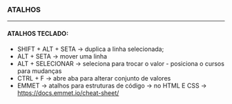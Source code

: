 ### ATALHOS

---

#### ATALHOS TECLADO:

*   SHIFT + ALT + SETA -> duplica a linha selecionada;
*   ALT + SETA -> mover uma linha
*   ALT + SELECIONAR -> seleciona para trocar o valor - posiciona o cursos para mudanças
*   CTRL + F -> abre aba para alterar conjunto de valores
*   EMMET -> atalhos para estruturas de código -> no HTML E CSS -> https://docs.emmet.io/cheat-sheet/